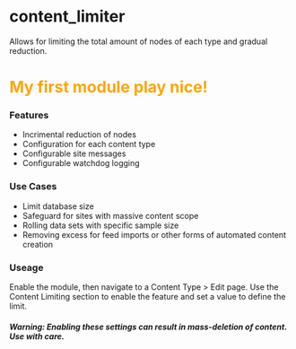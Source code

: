 # content_limiter

<p>Allows for limiting the total amount of nodes of each type and gradual reduction.</p>

<h1 style="color:orange;">My first module play nice!</h1>

<h3>Features</h3>
<ul>
<li>Incrimental reduction of nodes</li>
<li>Configuration for each content type</li>
<li>Configurable site messages</li>
<li>Configurable watchdog logging</li>
</ul>

<h3>Use Cases</h3>
<ul>
<li>Limit database size</li>
<li>Safeguard for sites with massive content scope</li>
<li>Rolling data sets with specific sample size</li>
<li>Removing excess for feed imports or other forms of automated content creation</li>
</ul>


<h3>Useage</h3>
<p>Enable the module, then navigate to a Content Type > Edit page. Use the Content Limiting section to enable the feature and set a value to define the limit.</p>
  <h5>Warning: Enabling these settings can result in mass-deletion of content. Use with care.</h5>
